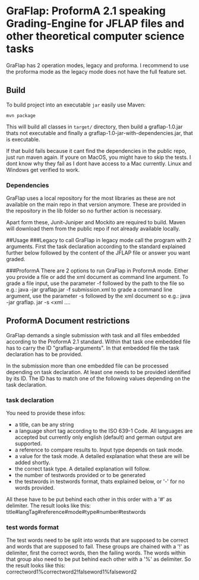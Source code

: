 # GraFlap: ProformA 2.1 speaking Grading-Engine for JFLAP files and other theoretical computer science tasks

GraFlap has 2 operation modes, legacy and proforma. I recommend to use the proforma mode as the legacy mode does not have the full feature set.

## Build
To build project into an executable `jar` easily use Maven:
```
mvn package
```
This will build all classes in `target/` directory, then build a graflap-1.0.jar thats not executable and finally a graflap-1.0-jar-with-dependencies.jar, that is executable.

If that build fails because it cant find the dependencies in the public repo, just run maven again.
If youre on MacOS, you might have to skip the tests. I dont know why they fail as I dont have access to a Mac currently.
Linux and Windows get verified to work.

### Dependencies
GraFlap uses a local repository for the most libraries as these are not available on the main repo in that version anymore.
These are provided in the repository in the lib folder so no further action is necessary.

Apart form these, Junit-Juniper and Mockito are required to build. Maven will download them from the public repo if not already available locally.

##Usage
###Legacy
to call GraFlap in legacy mode call the program with 2 arguments.
First the task declaration according to the standard explained further below followed by the content of the JFLAP file or answer you want graded.

###ProformA
There are 2 options to run GraFlap in ProformA mode. Either you provide a file or add the xml document as command line argument.
To grade a file input, use the parameter -f followed by the path to the file so e.g.: java -jar graflap.jar -f submission.xml
to grade a command line argument, use the parameter -s followed by the xml document so e.g.: java -jar graflap. jar -s <xml ....

## ProformA Document restrictions
GraFlap demands a single submission with task and all files embedded according to the ProformA 2.1 standard.
Within that task one embedded file has to carry the ID "graflap-arguments".
In that embedded file the task declaration has to be provided.

In the submission more than one embedded file can be processed depending on task declaration.
At least one needs to be provided identified by its ID. The ID has to match one of the following values depending on the task declaration.

### task declaration
You need to provide these infos:
- a title, can be any string
- a language short tag according to the ISO 639-1 Code. All languages are accepted but currently only english (default) and german output are supported.
- a reference to compare results to. Input type depends on task mode.
- a value for the task mode. A detailed explanation what these are will be added shortly.
- the correct task type. A detailed explanation will follow.
- the number of testwords provided or to be generated
- the testwords in testwords format, thats explained below, or '-' for no words provided.

All these have to be put behind each other in this order with a '#' as delimiter.
The result looks like this: title#langTag#reference#mode#type#number#testwords

### test words format
The test words need to be split into words that are supposed to be correct and words that are supposed to fail.
These groups are chained with a '!' as delimiter, first the correct words, then the failing words.
The words within that group also need to be put behind each other with a '%' as delimiter.
So the result looks like this:
correctword1%correctword2!falseword1%falseword2



